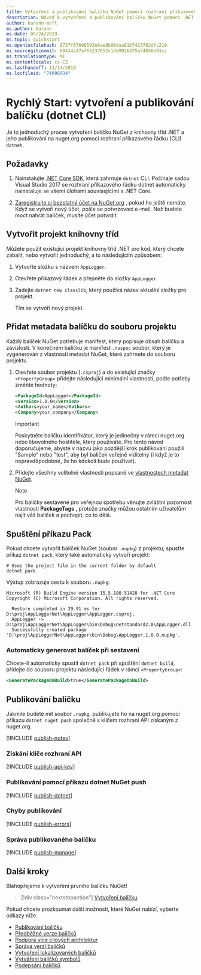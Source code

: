 ```yaml
---
title: Vytvoření a publikování balíčku NuGet pomocí rozhraní příkazového řádku dotnet
description: Návod k vytvoření a publikování balíčku NuGet pomocí .NET Core CLI, dotnet.
author: karann-msft
ms.author: karann
ms.date: 05/24/2019
ms.topic: quickstart
ms.openlocfilehash: 8727f67608593e6ae8b96daa81b7423782dfc219
ms.sourcegitcommit: 60414a17af65237652c1de9926475a74856b91cc
ms.translationtype: MT
ms.contentlocale: cs-CZ
ms.lasthandoff: 11/14/2019
ms.locfileid: "74096934"
---
```

# <a name="quickstart-create-and-publish-a-package-dotnet-cli"></a>Rychlý Start: vytvoření a publikování balíčku (dotnet CLI)

Je to jednoduchý proces vytvoření balíčku NuGet z knihovny tříd .NET a jeho publikování na nuget.org pomocí rozhraní příkazového řádku (CLI) `dotnet`.

## <a name="prerequisites"></a>Požadavky

1. Nainstalujte [.NET Core SDK](https://www.microsoft.com/net/download/), která zahrnuje `dotnet` CLI. Počínaje sadou Visual Studio 2017 se rozhraní příkazového řádku dotnet automaticky nainstaluje se všemi úlohami souvisejícími s .NET Core.

1. [Zaregistrujte si bezplatný účet na NuGet.org](https://www.nuget.org/users/account/LogOn?returnUrl=%2F) , pokud ho ještě nemáte. Když se vytvoří nový účet, pošle se potvrzovací e-mail. Než budete moct nahrát balíček, musíte účet potvrdit.

## <a name="create-a-class-library-project"></a>Vytvořit projekt knihovny tříd

Můžete použít existující projekt knihovny tříd .NET pro kód, který chcete zabalit, nebo vytvořit jednoduchý, a to následujícím způsobem:

1. Vytvořte složku s názvem `AppLogger`.

1. Otevřete příkazový řádek a přepněte do složky `AppLogger`.

1. Zadejte `dotnet new classlib`, který používá název aktuální složky pro projekt.

   Tím se vytvoří nový projekt.

## <a name="add-package-metadata-to-the-project-file"></a>Přidat metadata balíčku do souboru projektu

Každý balíček NuGet potřebuje manifest, který popisuje obsah balíčku a závislosti. V konečném balíčku je manifest `.nuspec` soubor, který je vygenerován z vlastností metadat NuGet, které zahrnete do souboru projektu.

1. Otevřete soubor projektu (`.csproj`) a do existující značky `<PropertyGroup>` přidejte následující minimální vlastnosti, podle potřeby změňte hodnoty:

    ```xml
    <PackageId>AppLogger</PackageId>
    <Version>1.0.0</Version>
    <Authors>your_name</Authors>
    <Company>your_company</Company>
    ```

    > [!Important]
    > Poskytněte balíčku identifikátor, který je jedinečný v rámci nuget.org nebo libovolného hostitele, který používáte. Pro tento návod doporučujeme, abyste v názvu jako pozdější krok publikování použili "Sample" nebo "test", aby byl balíček veřejně viditelný (i když je to nepravděpodobné, že ho kdokoli bude používat).

1. Přidejte všechny volitelné vlastnosti popsané ve [vlastnostech metadat NuGet](/dotnet/core/tools/csproj#nuget-metadata-properties).

    > [!Note]
    > Pro balíčky sestavené pro veřejnou spotřebu věnujte zvláštní pozornost vlastnosti **PackageTags** , protože značky můžou ostatním uživatelům najít váš balíček a pochopit, co to dělá.

## <a name="run-the-pack-command"></a>Spuštění příkazu Pack

Pokud chcete vytvořit balíček NuGet (soubor `.nupkg`) z projektu, spusťte příkaz `dotnet pack`, který také automaticky vytvoří projekt:

```cli
# Uses the project file in the current folder by default
dotnet pack
```

Výstup zobrazuje cestu k souboru `.nupkg`:

```output
Microsoft (R) Build Engine version 15.5.180.51428 for .NET Core
Copyright (C) Microsoft Corporation. All rights reserved.

  Restore completed in 29.91 ms for D:\proj\AppLoggerNet\AppLogger\AppLogger.csproj.
  AppLogger -> D:\proj\AppLoggerNet\AppLogger\bin\Debug\netstandard2.0\AppLogger.dll
  Successfully created package 'D:\proj\AppLoggerNet\AppLogger\bin\Debug\AppLogger.1.0.0.nupkg'.
```

### <a name="automatically-generate-package-on-build"></a>Automaticky generovat balíček při sestavení

Chcete-li automaticky spustit `dotnet pack` při spuštění `dotnet build`, přidejte do souboru projektu následující řádek v rámci `<PropertyGroup>`:

```xml
<GeneratePackageOnBuild>true</GeneratePackageOnBuild>
```

## <a name="publish-the-package"></a>Publikování balíčku

Jakmile budete mít soubor `.nupkg`, publikujete ho na nuget.org pomocí příkazu `dotnet nuget push` společně s klíčem rozhraní API získaným z nuget.org.

[!INCLUDE [publish-notes](includes/publish-notes.md)]

### <a name="acquire-your-api-key"></a>Získání klíče rozhraní API

[!INCLUDE [publish-api-key](includes/publish-api-key.md)]

### <a name="publish-with-dotnet-nuget-push"></a>Publikování pomocí příkazu dotnet NuGet push

[!INCLUDE [publish-dotnet](includes/publish-dotnet.md)]

### <a name="publish-errors"></a>Chyby publikování

[!INCLUDE [publish-errors](includes/publish-errors.md)]

### <a name="manage-the-published-package"></a>Správa publikovaného balíčku

[!INCLUDE [publish-manage](includes/publish-manage.md)]

## <a name="next-steps"></a>Další kroky

Blahopřejeme k vytvoření prvního balíčku NuGet!

> [!div class="nextstepaction"]
> [Vytvoření balíčku](../create-packages/creating-a-package-dotnet-cli.md)

Pokud chcete prozkoumat další možnosti, které NuGet nabízí, vyberte odkazy níže.

- [Publikování balíčku](../nuget-org/publish-a-package.md)
- [Předběžné verze balíčků](../create-packages/Prerelease-Packages.md)
- [Podpora více cílových architektur](../create-packages/multiple-target-frameworks-project-file.md)
- [Správa verzí balíčků](../concepts/package-versioning.md)
- [Vytvoření lokalizovaných balíčků](../create-packages/creating-localized-packages.md)
- [Vytváření balíčků symbolů](../create-packages/symbol-packages-snupkg.md)
- [Podepsání balíčků](../create-packages/Sign-a-package.md)
